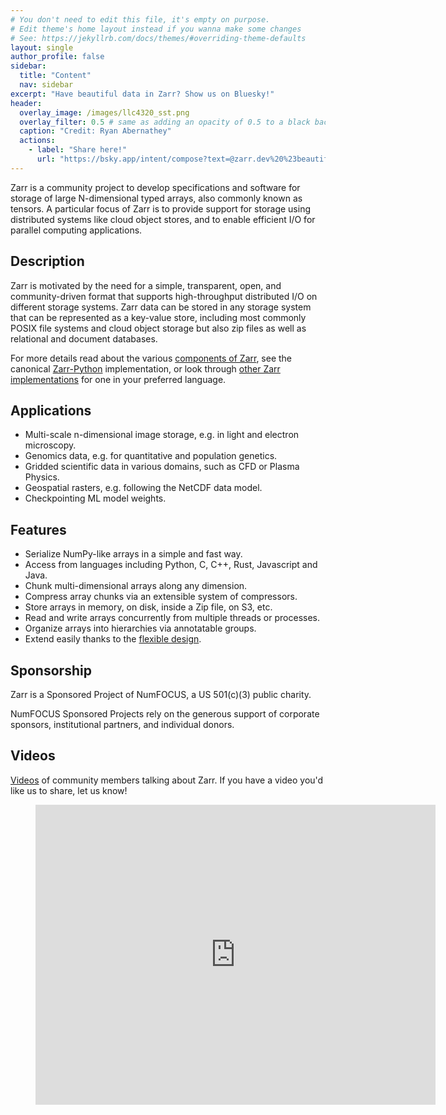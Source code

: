 ```yaml
---
# You don't need to edit this file, it's empty on purpose.
# Edit theme's home layout instead if you wanna make some changes
# See: https://jekyllrb.com/docs/themes/#overriding-theme-defaults
layout: single
author_profile: false
sidebar:
  title: "Content"
  nav: sidebar
excerpt: "Have beautiful data in Zarr? Show us on Bluesky!"
header:
  overlay_image: /images/llc4320_sst.png
  overlay_filter: 0.5 # same as adding an opacity of 0.5 to a black background
  caption: "Credit: Ryan Abernathey"
  actions:
    - label: "Share here!"
      url: "https://bsky.app/intent/compose?text=@zarr.dev%20%23beautifuldata"
---
```


Zarr is a community project to develop specifications and software for
storage of large N-dimensional typed arrays, also commonly known as
tensors. A particular focus of Zarr is to provide support for storage
using distributed systems like cloud object stores, and to enable
efficient I/O for parallel computing applications.

## Description

Zarr is motivated by the need for a simple, transparent, open, and
community-driven format that supports high-throughput distributed I/O on
different storage systems. Zarr data can be stored in any storage system that
can be represented as a key-value store, including most commonly POSIX file
systems and cloud object storage but also zip files as well as relational and
document databases.

For more details read about the various [components of Zarr](https://zarr.dev/components/), 
see the canonical [Zarr-Python](https://github.com/zarr-developers/zarr-python) implementation, 
or look through [other Zarr implementations](https://zarr.dev/implementations/) for one in your preferred language.

## Applications

* Multi-scale n-dimensional image storage, e.g. in light and electron microscopy.
* Genomics data, e.g. for quantitative and population genetics.
* Gridded scientific data in various domains, such as CFD or Plasma Physics.
* Geospatial rasters, e.g. following the NetCDF data model.
* Checkpointing ML model weights.

## Features

* Serialize NumPy-like arrays in a simple and fast way.
* Access from languages including Python, C, C++, Rust, Javascript and Java.
* Chunk multi-dimensional arrays along any dimension.
* Compress array chunks via an extensible system of compressors.
* Store arrays in memory, on disk, inside a Zip file, on S3, etc.
* Read and write arrays concurrently from multiple threads or processes.
* Organize arrays into hierarchies via annotatable groups.
* Extend easily thanks to the [flexible design](https://zarr.dev/flexibility/).

## Sponsorship

Zarr is a Sponsored Project of NumFOCUS, a US 501(c)(3) public charity.

NumFOCUS Sponsored Projects rely on the generous support of corporate sponsors, institutional partners, and individual donors.

## Videos

[Videos](https://www.youtube.com/playlist?list=PLvkeNUPrCU04Xvcph4ErxsRkZq28Oucr7)
of community members talking about Zarr. If you have a video you'd like us to share, let us know!

<div class="video">
    <figure>
        <iframe width="640" height="480"
            src="https://www.youtube.com/embed/videoseries?list=PLvkeNUPrCU04Xvcph4ErxsRkZq28Oucr7"
            frameborder="0" allowfullscreen></iframe>
    </figure>
</div>
